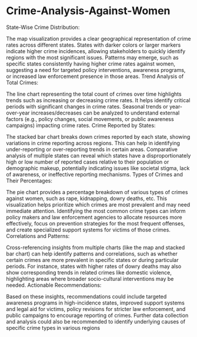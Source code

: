 # Crime-Analysis-Against-Women
State-Wise Crime Distribution:

The map visualization provides a clear geographical representation of crime rates across different states. States with darker colors or larger markers indicate higher crime incidences, allowing stakeholders to quickly identify regions with the most significant issues.
Patterns may emerge, such as specific states consistently having higher crime rates against women, suggesting a need for targeted policy interventions, awareness programs, or increased law enforcement presence in those areas.
Trend Analysis of Total Crimes:

The line chart representing the total count of crimes over time highlights trends such as increasing or decreasing crime rates. It helps identify critical periods with significant changes in crime rates.
Seasonal trends or year-over-year increases/decreases can be analyzed to understand external factors (e.g., policy changes, social movements, or public awareness campaigns) impacting crime rates.
Crime Reported by States:

The stacked bar chart breaks down crimes reported by each state, showing variations in crime reporting across regions. This can help in identifying under-reporting or over-reporting trends in certain areas.
Comparative analysis of multiple states can reveal which states have a disproportionately high or low number of reported cases relative to their population or demographic makeup, potentially indicating issues like societal stigma, lack of awareness, or ineffective reporting mechanisms.
Types of Crimes and Their Percentages:

The pie chart provides a percentage breakdown of various types of crimes against women, such as rape, kidnapping, dowry deaths, etc. This visualization helps prioritize which crimes are most prevalent and may need immediate attention.
Identifying the most common crime types can inform policy makers and law enforcement agencies to allocate resources more effectively, focus on prevention strategies for the most frequent offenses, and create specialized support systems for victims of those crimes.
Correlations and Patterns:

Cross-referencing insights from multiple charts (like the map and stacked bar chart) can help identify patterns and correlations, such as whether certain crimes are more prevalent in specific states or during particular periods.
For instance, states with higher rates of dowry deaths may also show corresponding trends in related crimes like domestic violence, highlighting areas where broader socio-cultural interventions may be needed.
Actionable Recommendations:

Based on these insights, recommendations could include targeted awareness programs in high-incidence states, improved support systems and legal aid for victims, policy revisions for stricter law enforcement, and public campaigns to encourage reporting of crimes.
Further data collection and analysis could also be recommended to identify underlying causes of specific crime types in various regions
